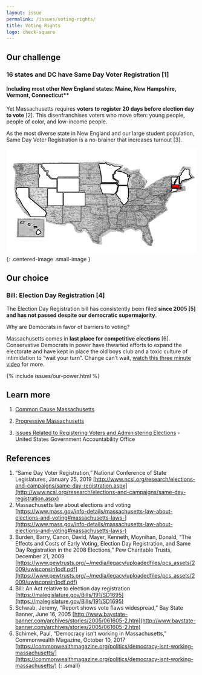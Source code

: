 ```yaml
---
layout: issue
permalink: /issues/voting-rights/
title: Voting Rights
logo: check-square
---
```


## Our challenge

### 16 states and DC have Same Day Voter Registration [1]

#### Including most other New England states: Maine, New Hampshire, Vermont, Connecticut**

Yet Massachusetts requires **voters to register 20 days before election day to vote** [2]. This disenfranchises voters who move often: young people, people of color, and low-income people.

As the most diverse state in New England and our large student population, Same Day Voter Registration is a no-brainer that increases turnout [3].

![Several states have already adopted same day voter registration](/img/us-map-voting-rights.webp)
{: .centered-image .small-image }

## Our choice

### Bill: Election Day Registration [4]

The Election Day Registration bill has consistently been filed  **since 2005 [5] and has not passed despite our democratic supermajority**.

Why are Democrats in favor of barriers to voting?

Massachusetts comes in **last place for competitive elections** [6]. Conservative Democrats in power have thwarted efforts to expand the electorate and have kept in place the old boys club and a toxic culture of intimidation to “wait your turn”. Change can’t wait, [watch this three minute video](https://www.youtube.com/watch?v=YRz1abFUrA8)  for more.

{% include issues/our-power.html %}

## Learn more


1.  [Common Cause Massachusetts](https://www.commoncause.org/massachusetts/our-work/expand-voting-rights-election-integrity/election-day-registration/)

2.  [Progressive Massachusetts](https://www.commoncause.org/massachusetts/our-work/expand-voting-rights-election-integrity/election-day-registration/)

3.  [Issues Related to Registering Voters and Administering Elections](https://www.gao.gov/assets/680/678131.pdf)  - United States Government Accountability Office

## References

1.  “Same Day Voter Registration,” National Conference of State Legislatures, January 25, 2019 [http://www.ncsl.org/research/elections-and-campaigns/same-day-registration.aspx](http://www.ncsl.org/research/elections-and-campaigns/same-day-registration.aspx)
2.  Massachusetts law about elections and voting  [https://www.mass.gov/info-details/massachusetts-law-about-elections-and-voting#massachusetts-laws-](https://www.mass.gov/info-details/massachusetts-law-about-elections-and-voting#massachusetts-laws-)
3.  Burden, Barry, Canon, David, Mayer, Kenneth, Moynihan, Donald, “The Effects and Costs of
    Early Voting, Election Day Registration, and Same Day Registration in the 2008 Elections,” Pew Charitable Trusts, December 21, 2009 [https://www.pewtrusts.org/~/media/legacy/uploadedfiles/pcs_assets/2009/uwisconsin1pdf.pdf](https://www.pewtrusts.org/~/media/legacy/uploadedfiles/pcs_assets/2009/uwisconsin1pdf.pdf)
4.  Bill: An Act relative to election day registration  [https://malegislature.gov/Bills/191/SD1695](https://malegislature.gov/Bills/191/SD1695)
5.  Schwab, Jeremy, “Report shows vote flaws widespread,” Bay State Banner, June 16, 2005  [http://www.baystate-banner.com/archives/stories/2005/061605-2.htm](http://www.baystate-banner.com/archives/stories/2005/061605-2.htm)
6.  Schimek, Paul, “Democracy isn’t working in Massachusetts,” Commonwealth Magazine, October 10, 2017  [https://commonwealthmagazine.org/politics/democracy-isnt-working-massachusetts/](https://commonwealthmagazine.org/politics/democracy-isnt-working-massachusetts/)
{: .small}
